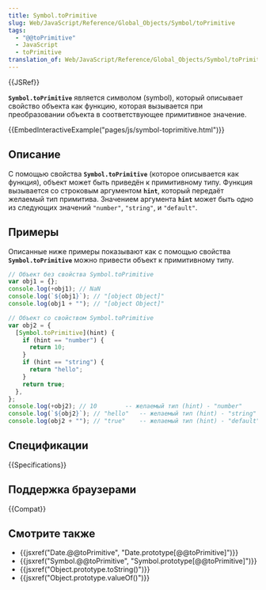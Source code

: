 ```yaml
---
title: Symbol.toPrimitive
slug: Web/JavaScript/Reference/Global_Objects/Symbol/toPrimitive
tags:
  - "@@toPrimitive"
  - JavaScript
  - toPrimitive
translation_of: Web/JavaScript/Reference/Global_Objects/Symbol/toPrimitive
---
```


{{JSRef}}

**`Symbol.toPrimitive`** является символом (symbol), который описывает свойство объекта как функцию, которая вызывается при преобразовании объекта в соответствующее примитивное значение.

{{EmbedInteractiveExample("pages/js/symbol-toprimitive.html")}}

## Описание

С помощью свойства **`Symbol.toPrimitive`** (которое описывается как функция), объект может быть приведён к примитивному типу. Функция вызывается со строковым аргументом **`hint`**, который передаёт желаемый тип примитива. Значением аргумента **`hint`** может быть одно из следующих значений `"number"`, `"string"`, и `"default"`.

## Примеры

Описанные ниже примеры показывают как с помощью свойства **`Symbol.toPrimitive`** можно привести объект к примитивному типу.

```js
// Объект без свойства Symbol.toPrimitive
var obj1 = {};
console.log(+obj1); // NaN
console.log(`${obj1}`); // "[object Object]"
console.log(obj1 + ""); // "[object Object]"

// Объект со свойством Symbol.toPrimitive
var obj2 = {
  [Symbol.toPrimitive](hint) {
    if (hint == "number") {
      return 10;
    }
    if (hint == "string") {
      return "hello";
    }
    return true;
  },
};
console.log(+obj2); // 10        -- желаемый тип (hint) - "number"
console.log(`${obj2}`); // "hello"   -- желаемый тип (hint) - "string"
console.log(obj2 + ""); // "true"    -- желаемый тип (hint) - "default"
```

## Спецификации

{{Specifications}}

## Поддержка браузерами

{{Compat}}

## Смотрите также

- {{jsxref("Date.@@toPrimitive", "Date.prototype[@@toPrimitive]")}}
- {{jsxref("Symbol.@@toPrimitive", "Symbol.prototype[@@toPrimitive]")}}
- {{jsxref("Object.prototype.toString()")}}
- {{jsxref("Object.prototype.valueOf()")}}
